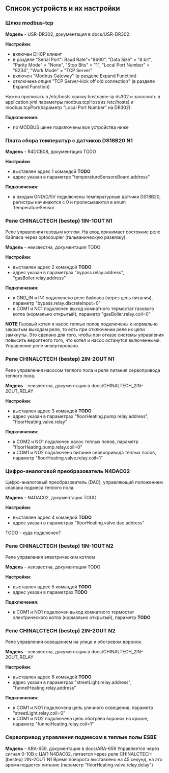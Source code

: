## Список устройств и их настройки

### Шлюз modbus-tcp
**Модель** - USR-DR302, документация в docs/USR-DR302.

**Настройки**:
* включен DHCP клиент
* в разделе "Serial Port": Baud Rate"="9600", "Data Size" = "8 bit", "Parity Mode" = "None", "Stop Bits" = "1", "Local Port Number" = "8234", "Work Mode" = "TCP Server"
* включен "Modbus Gateway" (в разделе Expand Function)
* отключена опция "TCP Server-kick off old connection" (в разделе Expand Function)

Нужно прописать в /etc/hosts связку hostname-ip ds302 и заполнить в application.yml параметры modbus.tcpHost(из /etc/hosts) и modbus.tcpPort(параметр "Local Port Number" на DR302).

**Подключения**:
* по MODBUS шине подключены все устройства ниже

### Плата сбора температур с датчиков DS18B20 N1
**Модель** - R4DCB08, документация TODO

**Настройки**
* выставлен адрес 1 командой **TODO**
* адрес указан в параметре "temperatureSensorsBoard.address"

**Подключения**:
* к входам GND/D/5V подключены температурные датчики DS18B20, регистры начинаются с 0 и прописываются в enum TemperatureSensor

### Реле CHINALCTECH (bestep) 1IN-1OUT N1
Реле управления газовым котлом.
На вход принимает состояние реле байпаса через optocoupler (гальваническую развязку).

**Модель** - неизвестна, документация TODO

**Настройки**:
* выставлен адрес 2 командой **TODO**
* адрес указан в параметрах "bypass.relay.address", "gasBoiler.relay.address"

**Подключения**:
* к GND_IN и IN1 подключено реле байпаса (через цепь питания), параметр "bypass.relay.discreteInput=0"
* к COM1 и NС1 подключен выход комнатного термостат газового котла (нормально открытый), параметр "gasBoiler.relay.coil=0"

**NOTE**
Газовый котел и насос теплых полов подключены к нормально закрытым выходам реле, то есть при отключении реле их цепи замкнуты.
Это сделано для того, чтобы при отказе системы управления повысить вероятного того, что котел и насос останутся включенными.
Управление реле инвертировано.

### Реле CHINALCTECH (bestep) 2IN-2OUT N1
Реле управления насосом теплого пола и реле питания сервопривода теплого пола.

**Модель** - неизвестна, документация в docs/CHINALTECH_2IN-2OUT_RELAY

**Настройки**:
* выставлен адрес 3 командой **TODO**
* адрес указан в параметрах "floorHeating.pump.relay.address", "floorHeating.valve.relay"

**Подключения**:
* к COM2 и NO1 подключен насос теплых полов, параметр "floorHeating.pump.relay.coil=0"
* к COM1 и NO2 подключено питание сервопривода теплых полов, параметр "floorHeating.valve.relay.coil=1"

### Цифро-аналоговой преобразователь N4DAC02
Цифро-аналоговый преобразователь (DAC), управляющий положением клапана подмеса теплого пола.

**Модель** - N4DAC02, документация TODO

**Настройки**:
* выставлен адрес 4 командой **TODO**
* адрес указан в параметрах "floorHeating.valve.dac.address"

TODO - куда подключен?

### Реле CHINALCTECH (bestep) 1IN-1OUT N2
Реле управления электрическим котлом

**Модель** - неизвестна, документация TODO

**Настройки**:
* выставлен адрес 5 командой **TODO**
* адрес указан в параметрах **TODO**

**Подключения**:
* к COM1 и NO1 подключен выход комнатного термостат электрического котла (нормально открытый), параметр **TODO**

### Реле CHINALCTECH (bestep) 2IN-2OUT N2
Реле управления освещением на улице и обогревом воронок.

**Модель** - неизвестна, документация в docs/CHINALTECH_2IN-2OUT_RELAY

**Настройки**:
* выставлен адрес 6 командой **TODO**
* адрес указан в параметрах "streetLight.relay.address", "funnelHeating.relay.address"

**Подключения**:
* к COM1 и NO1 подключена цепь уличного освещения, параметр "streetLight.relay.coil=0"
* к COM1 и NO2 подключена цепь обогрева воронок на крыше, параметр "funnelHeating.relay.coil=1"

### Сервопривод управления подмесом в теплые полы ESBE
**Модель** - ARA-659, документация в docs/ARA-659
Управляется через сигнал 0-10В с ЦАП N4DAC02, питается через реле CHINALCTECH (bestep) 2IN-2OUT N1
Время поворота выставлено на 45 секунд, на это время подается питание (параметр "floorHeating.valve.relay.delay")